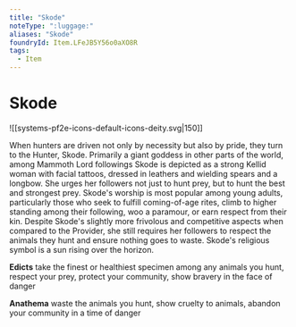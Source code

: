 ```yaml
---
title: "Skode"
noteType: ":luggage:"
aliases: "Skode"
foundryId: Item.LFeJB5Y56o0aXO8R
tags:
  - Item
---
```


# Skode
![[systems-pf2e-icons-default-icons-deity.svg|150]]

When hunters are driven not only by necessity but also by pride, they turn to the Hunter, Skode. Primarily a giant goddess in other parts of the world, among Mammoth Lord followings Skode is depicted as a strong Kellid woman with facial tattoos, dressed in leathers and wielding spears and a longbow. She urges her followers not just to hunt prey, but to hunt the best and strongest prey. Skode's worship is most popular among young adults, particularly those who seek to fulfill coming-of-age rites, climb to higher standing among their following, woo a paramour, or earn respect from their kin. Despite Skode's slightly more frivolous and competitive aspects when compared to the Provider, she still requires her followers to respect the animals they hunt and ensure nothing goes to waste. Skode's religious symbol is a sun rising over the horizon.

**Edicts** take the finest or healthiest specimen among any animals you hunt, respect your prey, protect your community, show bravery in the face of danger

**Anathema** waste the animals you hunt, show cruelty to animals, abandon your community in a time of danger
